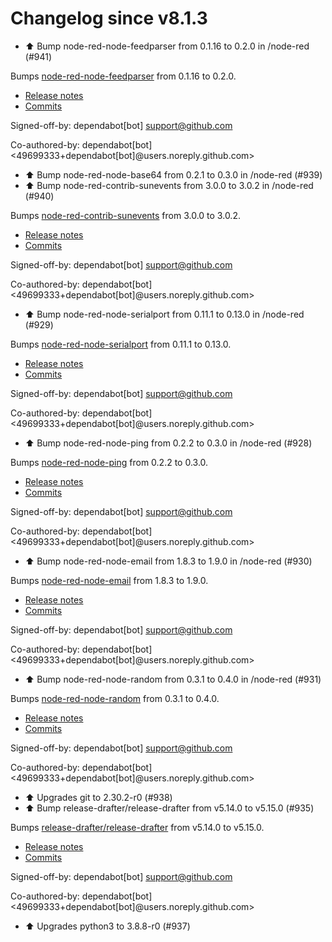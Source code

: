 # Changelog since v8.1.3
- ⬆️ Bump node-red-node-feedparser from 0.1.16 to 0.2.0 in /node-red (#941)

Bumps [node-red-node-feedparser](https://github.com/node-red/node-red-nodes) from 0.1.16 to 0.2.0.
- [Release notes](https://github.com/node-red/node-red-nodes/releases)
- [Commits](https://github.com/node-red/node-red-nodes/commits)

Signed-off-by: dependabot[bot] <support@github.com>

Co-authored-by: dependabot[bot] <49699333+dependabot[bot]@users.noreply.github.com> 
- ⬆ Bump node-red-node-base64 from 0.2.1 to 0.3.0 in /node-red (#939) 
- ⬆️ Bump node-red-contrib-sunevents from 3.0.0 to 3.0.2 in /node-red (#940)

Bumps [node-red-contrib-sunevents](https://github.com/freakent/node-red-contrib-sunevents) from 3.0.0 to 3.0.2.
- [Release notes](https://github.com/freakent/node-red-contrib-sunevents/releases)
- [Commits](https://github.com/freakent/node-red-contrib-sunevents/compare/3.0.0...3.0.2)

Signed-off-by: dependabot[bot] <support@github.com>

Co-authored-by: dependabot[bot] <49699333+dependabot[bot]@users.noreply.github.com> 
- ⬆️ Bump node-red-node-serialport from 0.11.1 to 0.13.0 in /node-red (#929)

Bumps [node-red-node-serialport](https://github.com/node-red/node-red-nodes) from 0.11.1 to 0.13.0.
- [Release notes](https://github.com/node-red/node-red-nodes/releases)
- [Commits](https://github.com/node-red/node-red-nodes/commits)

Signed-off-by: dependabot[bot] <support@github.com>

Co-authored-by: dependabot[bot] <49699333+dependabot[bot]@users.noreply.github.com> 
- ⬆️ Bump node-red-node-ping from 0.2.2 to 0.3.0 in /node-red (#928)

Bumps [node-red-node-ping](https://github.com/node-red/node-red-nodes) from 0.2.2 to 0.3.0.
- [Release notes](https://github.com/node-red/node-red-nodes/releases)
- [Commits](https://github.com/node-red/node-red-nodes/commits/0.3.0)

Signed-off-by: dependabot[bot] <support@github.com>

Co-authored-by: dependabot[bot] <49699333+dependabot[bot]@users.noreply.github.com> 
- ⬆️ Bump node-red-node-email from 1.8.3 to 1.9.0 in /node-red (#930)

Bumps [node-red-node-email](https://github.com/node-red/node-red-nodes) from 1.8.3 to 1.9.0.
- [Release notes](https://github.com/node-red/node-red-nodes/releases)
- [Commits](https://github.com/node-red/node-red-nodes/commits)

Signed-off-by: dependabot[bot] <support@github.com>

Co-authored-by: dependabot[bot] <49699333+dependabot[bot]@users.noreply.github.com> 
- ⬆️ Bump node-red-node-random from 0.3.1 to 0.4.0 in /node-red (#931)

Bumps [node-red-node-random](https://github.com/node-red/node-red-nodes) from 0.3.1 to 0.4.0.
- [Release notes](https://github.com/node-red/node-red-nodes/releases)
- [Commits](https://github.com/node-red/node-red-nodes/commits/0.4.0)

Signed-off-by: dependabot[bot] <support@github.com>

Co-authored-by: dependabot[bot] <49699333+dependabot[bot]@users.noreply.github.com> 
- ⬆️ Upgrades git to 2.30.2-r0 (#938) 
- ⬆️ Bump release-drafter/release-drafter from v5.14.0 to v5.15.0 (#935)

Bumps [release-drafter/release-drafter](https://github.com/release-drafter/release-drafter) from v5.14.0 to v5.15.0.
- [Release notes](https://github.com/release-drafter/release-drafter/releases)
- [Commits](https://github.com/release-drafter/release-drafter/compare/v5.14.0...fe52e97d262833ae07d05efaf1a239df3f1b5cd4)

Signed-off-by: dependabot[bot] <support@github.com>

Co-authored-by: dependabot[bot] <49699333+dependabot[bot]@users.noreply.github.com> 
- ⬆️ Upgrades python3 to 3.8.8-r0 (#937) 
